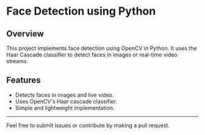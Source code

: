 # Face Detection using Python

## Overview
This project implements face detection using OpenCV in Python. It uses the Haar Cascade classifier to detect faces in images or real-time video streams.

## Features
- Detects faces in images and live video.
- Uses OpenCV's Haar cascade classifier.
- Simple and lightweight implementation.
_________________________________________


Feel free to submit issues or contribute by making a pull request.



